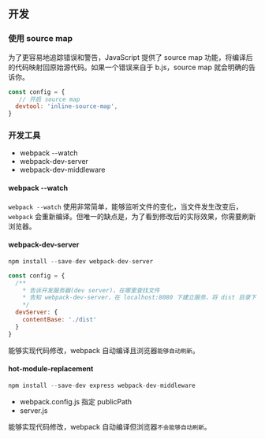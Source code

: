 ## 开发

### 使用 source map

为了更容易地追踪错误和警告，JavaScript 提供了 source map 功能，将编译后的代码映射回原始源代码。如果一个错误来自于 b.js，source map 就会明确的告诉你。

```js
const config = {
   // 开启 source map
  devtool: 'inline-source-map',
}
```

### 开发工具

* webpack --watch
* webpack-dev-server
* webpack-dev-middleware

#### webpack --watch

`webpack --watch` 使用非常简单，能够监听文件的变化，当文件发生改变后，`webpack` 会重新编译。但唯一的缺点是，为了看到修改后的实际效果，你需要刷新浏览器。

#### webpack-dev-server

```js
npm install --save-dev webpack-dev-server
```

```js
const config = {
  /**
    * 告诉开发服务器(dev server)，在哪里查找文件
    * 告知 webpack-dev-server，在 localhost:8080 下建立服务，将 dist 目录下的文件，作为可访问文件
    */
  devServer: {
    contentBase: './dist'
  }
}
```
能够实现代码修改，webpack 自动编译且浏览器`能够自动刷新`。

#### hot-module-replacement

```js
npm install --save-dev express webpack-dev-middleware
```

* webpack.config.js 指定 publicPath
* server.js

能够实现代码修改，webpack 自动编译但浏览器`不会能够自动刷新`。
